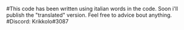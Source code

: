 #This code has been written using italian words in the code. Soon i'll publish the "translated" version. Feel free to advice bout anything.
#Discord: Krikkolo#3087
